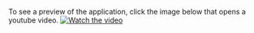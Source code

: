 To see a preview of the application, click the image below that opens a youtube video.
[![Watch the video](https://img.youtube.com/vi/OF02HFrOP9w/maxresdefault.jpg)](https://www.youtube.com/watch?v=OF02HFrOP9w)